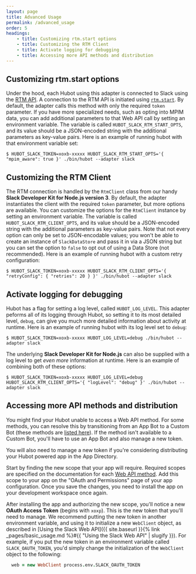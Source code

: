 ```yaml
---
layout: page
title: Advanced Usage
permalink: /advanced_usage
order: 5
headings:
    - title: Customizing rtm.start options
    - title: Customizing the RTM Client
    - title: Activate logging for debugging
    - title: Accessing more API methods and distribution
---
```


## Customizing rtm.start options

Under the hood, each Hubot using this adapter is connected to Slack using the [RTM API](https://api.slack.com/rtm). A
connection to the RTM API is initiated using [`rtm.start`](https://api.slack.com/methods/rtm.start).
By default, the adapter calls this method with only the required `token` parameter. If you have more specialized needs,
such as opting into MPIM data, you can add additional parameters to that Web API call by setting an environment
variable. The variable is called `HUBOT_SLACK_RTM_START_OPTS`, and its value should be a JSON-encoded string with
the additional parameters as key-value pairs. Here is an example of running hubot with that environment variable set:

```
$ HUBOT_SLACK_TOKEN=xoxb-xxxxx HUBOT_SLACK_RTM_START_OPTS='{ "mpim_aware": true }' ./bin/hubot --adapter slack
```

## Customizing the RTM Client

The RTM connection is handled by the `RtmClient` class from our handy
**Slack Developer Kit for Node.js version 3**. By default, the adapter instantiates the client with the required
`token` parameter, but more options are available. You can customize the options for the `RtmClient` instance by setting
an environment variable. The variable is called `HUBOT_SLACK_RTM_CLIENT_OPTS`, and its value should be a JSON-encoded
string with the additional parameters as key-value pairs. Note that not every option can only be set to JSON-encodable
values; you won't be able to create an instance of `SlackDataStore` and pass it in via a JSON string but you can set the
option to `false` to opt out of using a Data Store (not recommended). Here is an example of running hubot with a custom
retry configuration:

```
$ HUBOT_SLACK_TOKEN=xoxb-xxxxx HUBOT_SLACK_RTM_CLIENT_OPTS='{ "retryConfig": { "retries": 20 } }' ./bin/hubot --adapter slack
```

## Activate logging for debugging

Hubot has a flag for setting a log level, called `HUBOT_LOG_LEVEL`. This adapter peforms all of its logging through
Hubot, so setting it to its most detailed level, `debug`, can give you much more detailed information about activity
at runtime. Here is an example of running hubot with its log level set to `debug`:

```
$ HUBOT_SLACK_TOKEN=xoxb-xxxxx HUBOT_LOG_LEVEL=debug ./bin/hubot --adapter slack
```

The underlying **Slack Developer Kit for Node.js** can also be supplied with a log level to get _even more_ information
at runtime. Here is an example of combining both of these options:

```
$ HUBOT_SLACK_TOKEN=xoxb-xxxxx HUBOT_LOG_LEVEL=debug HUBOT_SLACK_RTM_CLIENT_OPTS='{ "logLevel": "debug" }' ./bin/hubot --adapter slack
```

## Accessing more API methods and distribution

You might find your Hubot unable to access a Web API method. For some methods, you can resolve this by transitioning
from an App Bot to a Custom Bot (these methods are [listed here](https://api.slack.com/bot-users#bot_methods)). If the
method isn't available to a Custom Bot, you'll have to use an App Bot and also manage a new token.

You will also need to manage a new token if you're considering distributing your Hubot powered app in the App Directory.

Start by finding the new scope that your app will require. Required scopes are specified on the documentation for each
[Web API method](https://api.slack.com/methods). Add this scope to your app on the "OAuth and Permissions" page of your
app configuration. Once you save the changes, you need to install the app on your development workspace once again.

After installing the app and authorizing the new scope, you'll notice a new **OAuth Access Token** (begins with `xoxp`).
This is the new token that you'll need to manage. We recommend putting the new token in another environment variable,
and using it to initialize a new `WebClient` object, as described in
[Using the Slack Web API]({{ site.baseurl }}{% link _pages/basic_usage.md %}#{{ "Using the Slack Web API" | slugify }}). For
example, if you put the new token in an environment variable called `SLACK_OAUTH_TOKEN`, you'd simply change the
initialization of the `WebClient` object to the following:

```coffeescript
  web = new WebClient process.env.SLACK_OAUTH_TOKEN
```
